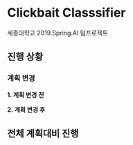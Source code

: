 # Clickbait Classsifier
세종대학교 2019.Spring.AI 텀프로젝트


## 진행 상황

### 계획 변경
**1. 계획 변경 전**

**2. 계획 변경 후**


## 전체 계획대비 진행 
